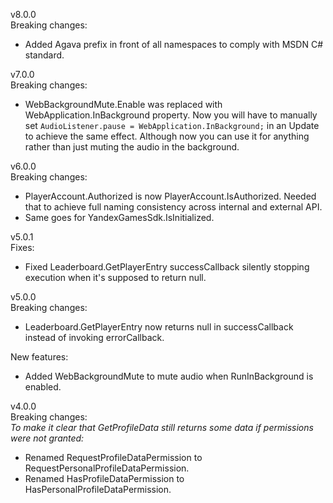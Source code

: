 v8.0.0  
Breaking changes:  
- Added Agava prefix in front of all namespaces to comply with MSDN C# standard.  
  
v7.0.0  
Breaking changes:  
- WebBackgroundMute.Enable was replaced with WebApplication.InBackground property. Now you will have to manually set `AudioListener.pause = WebApplication.InBackground;` in an Update to achieve the same effect. Although now you can use it for anything rather than just muting the audio in the background.  
  
v6.0.0  
Breaking changes:  
- PlayerAccount.Authorized is now PlayerAccount.IsAuthorized. Needed that to achieve full naming consistency across internal and external API.  
- Same goes for YandexGamesSdk.IsInitialized.  
  
v5.0.1  
Fixes:  
- Fixed Leaderboard.GetPlayerEntry successCallback silently stopping execution when it's supposed to return null.  
  
v5.0.0  
Breaking changes:  
- Leaderboard.GetPlayerEntry now returns null in successCallback instead of invoking errorCallback.  
  
New features:  
- Added WebBackgroundMute to mute audio when RunInBackground is enabled.  
  
v4.0.0  
Breaking changes:  
*To make it clear that GetProfileData still returns some data if permissions were not granted:*  
- Renamed RequestProfileDataPermission to RequestPersonalProfileDataPermission.  
- Renamed HasProfileDataPermission to HasPersonalProfileDataPermission.  

